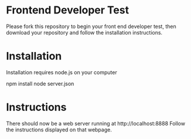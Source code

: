 
# Frontend Developer Test

Please fork this repository to begin your front end developer test, then download your repository and follow the installation instructions.

# Installation
Installation requires node.js on your computer

npm install
node server.json

# Instructions
There should now be a web server running at http://localhost:8888
Follow the instructions displayed on that webpage.
